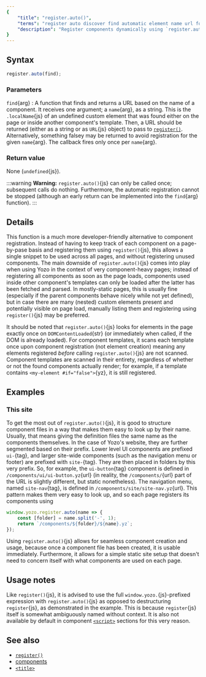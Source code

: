 ```yaml
---
{
	"title": "register.auto()",
	"terms": "register auto discover find automatic element name url found document component template",
	"description": "Register components dynamically using `register.auto()`{js}, depending on whether or not it is found in the document or in other component templates."
}
---
```


## Syntax

```js
register.auto(find);
```

### Parameters

`find`{arg}
: A function that finds and returns a URL based on the name of a component. It receives one argument; a `name`{arg}, as a string. This is the `.localName`{js} of an undefined custom element that was found either on the page or inside another component's template. Then, a URL should be returned (either as a string or as `URL`{js} object) to pass to [`register()`](/docs/register/). Alternatively, something falsey may be returned to avoid registration for the given `name`{arg}. The callback fires only once per `name`{arg}.

### Return value

None (`undefined`{js}).

:::warning
**Warning:** `register.auto()`{js} can only be called once; subsequent calls do nothing. Furthermore, the automatic registration cannot be stopped (although an early return can be implemented into the `find`{arg} function).
:::

## Details

This function is a much more developer-friendly alternative to component registration. Instead of having to keep track of each component on a page-by-pase basis and registering them using `register()`{js}, this allows a single snippet to be used across all pages, and without registering unused components. The main downside of `register.auto()`{js} comes into play when using Yozo in the context of very component-heavy pages; instead of registering all components as soon as the page loads, components used inside other component's templates can only be loaded after the latter has been fetched and parsed. In mostly-static pages, this is usually fine (especially if the parent components behave nicely while not yet defined), but in case there are many (nested) custom elements present and potentially visible on page load, manually listing them and registering using `register()`{js} may be preferred.

It should be noted that `register.auto()`{js} looks for elements in the page exactly once on `DOMContentLoaded`{str} (or immediately when called, if the DOM is already loaded). For component templates, it scans each template once upon component registration (not element creation) meaning any elements registered _before_ calling `register.auto()`{js} are not scanned. Component templates are scanned in their entirety, regardless of whether or not the found components actually render; for example, if a template contains `<my-element #if="false">`{yz}, it is still registered.

## Examples

### This site

To get the most out of `register.auto()`{js}, it is good to structure component files in a way that makes them easy to look up by their name. Usually, that means giving the definition files the same name as the components themselves. In the case of Yozo's website, they are further segmented based on their prefix. Lower level UI components are prefixed `ui-`{tag}, and larger site-wide components (such as the navigation menu or footer) are prefixed with `site-`{tag}. They are then placed in folders by this very prefix. So, for example, the `ui-button`{tag} component is defined in `/components/ui/ui-button.yz`{url} (in reality, the `/components/`{url} part of the URL is slightly different, but static nonetheless). The navigation menu, named `site-nav`{tag}, is defined in `/components/site/site-nav.yz`{url}. This pattern makes them very easy to look up, and so each page registers its components using

```js
window.yozo.register.auto(name => {
	const [folder] = name.split('-', 1);
	return `/components/${folder}/${name}.yz`;
});
```

Using `register.auto()`{js} allows for seamless component creation and usage, because once a component file has been created, it is usable immediately. Furthermore, it allows for a simple static site setup that doesn't need to concern itself with what components are used on each page.

## Usage notes

Like `register()`{js}, it is advised to use the full `window.yozo.`{js}-prefixed expression with `register.auto()`{js} as opposed to destructuring `register`{js}, as demonstrated in the example. This is because `register`{js} itself is somewhat ambiguously named without context. It is also not available by default in component [`<script>`](/docs/components/script/) sections for this very reason.

## See also

- [`register()`](/docs/register/)
- [components](/docs/components/)
- [`<title>`](/docs/components/title/)
